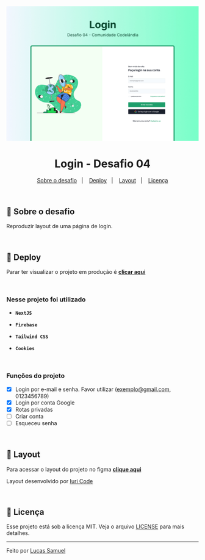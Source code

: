 <img alt="Capa" src=".github/cover.jpg" />

<h1 align="center">
  Login - Desafio 04
</h1>

<p align="center">
  <a href="#rocket-sobre-o-desafio">Sobre o desafio</a>&nbsp;&nbsp;&nbsp;|&nbsp;&nbsp;&nbsp;
  <a href="#link-deploy">Deploy</a>&nbsp;&nbsp;&nbsp;|&nbsp;&nbsp;&nbsp;
  <a href="#art-layout">Layout</a>&nbsp;&nbsp;&nbsp;|&nbsp;&nbsp;&nbsp;
  <a href="#memo-licença">Licença</a>
</p>

</br>

## :rocket: Sobre o desafio

Reproduzir layout de uma página de login.

</br>

## :link: Deploy

Parar ter visualizar o projeto em produção é **[clicar aqui](https://login-desafio-04-codelandia.vercel.app/)**

</br>

### Nesse projeto foi utilizado

- **`NextJS`**

- **`Firebase`**

- **`Tailwind CSS`**

- **`Cookies`**

</br>

### Funções do projeto

- [x] Login por e-mail e senha. Favor utilizar (exemplo@gmail.com, 0123456789)
- [x] Login por conta Google
- [x] Rotas privadas
- [ ] Criar conta
- [ ] Esqueceu senha

</br>

## :art: Layout

Para acessar o layout do projeto no figma **[clique aqui](https://www.figma.com/file/Yb9IBH56g7T1hdIyZ3BMNO/Desafios---Codel%C3%A2ndia?type=design&node-id=4261%3A2&mode=design&t=Z5tSId4LLIJTEDnG-1)**

Layout desenvolvido por [Iuri Code](https://www.instagram.com/iuricode/)

</br>

## :memo: Licença

Esse projeto está sob a licença MIT. Veja o arquivo [LICENSE](../LICENSE) para mais detalhes.

---

Feito por [Lucas Samuel](https://github.com/lucassamuel94)
